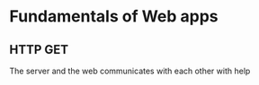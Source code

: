 # Fundamentals of Web apps

## HTTP GET
The server and the web communicates with each other with help